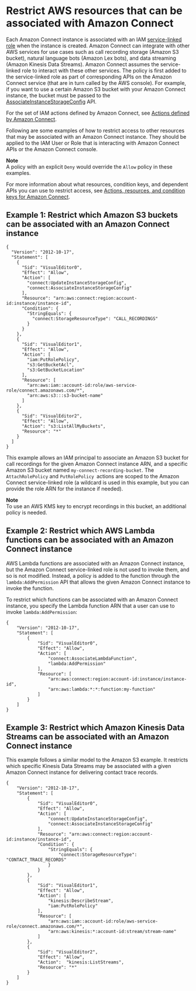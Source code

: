 # Restrict AWS resources that can be associated with Amazon Connect<a name="restrict-access-examples"></a>

Each Amazon Connect instance is associated with an IAM [ service\-linked role](https://docs.aws.amazon.com/IAM/latest/UserGuide/id_roles_terms-and-concepts.html#iam-term-service-linked-role) when the instance is created\. Amazon Connect can integrate with other AWS services for use cases such as call recording storage \(Amazon S3 bucket\), natural language bots \(Amazon Lex bots\), and data streaming \(Amazon Kinesis Data Streams\)\. Amazon Connect assumes the service\-linked role to interact with these other services\. The policy is first added to the service\-linked role as part of corresponding APIs on the Amazon Connect service \(that are in turn called by the AWS console\)\. For example, if you want to use a certain Amazon S3 bucket with your Amazon Connect instance, the bucket must be passed to the [ AssociateInstanceStorageConfig](https://docs.aws.amazon.com/connect/latest/APIReference/API_AssociateInstanceStorageConfig.html) API\.

For the set of IAM actions defined by Amazon Connect, see [Actions defined by Amazon Connect](https://docs.aws.amazon.com/service-authorization/latest/reference/list_amazonconnect.html#amazonconnect-actions-as-permissions)\.

Following are some examples of how to restrict access to other resources that may be associated with an Amazon Connect instance\. They should be applied to the IAM User or Role that is interacting with Amazon Connect APIs or the Amazon Connect console\. 

**Note**  
A policy with an explicit `Deny` would override the `Allow` policy in these examples\.

For more information about what resources, condition keys, and dependent APIs you can use to restrict access, see [Actions, resources, and condition keys for Amazon Connect](https://docs.aws.amazon.com/service-authorization/latest/reference/list_amazonconnect.html)\. 

## Example 1: Restrict which Amazon S3 buckets can be associated with an Amazon Connect instance<a name="example1-restrict-buckets"></a>

```
{
  "Version": "2012-10-17",
  "Statement": [
    {
      "Sid": "VisualEditor0",
      "Effect": "Allow",
      "Action": [
        "connect:UpdateInstanceStorageConfig",
        "connect:AssociateInstanceStorageConfig"
      ],
      "Resource": "arn:aws:connect:region:account-id:instance/instance-id",
      "Condition": {
        "StringEquals": {
          "connect:StorageResourceType": "CALL_RECORDINGS"
        }
      }
    },
    {
      "Sid": "VisualEditor1",
      "Effect": "Allow",
      "Action": [
        "iam:PutRolePolicy",
        "s3:GetBucketAcl",
        "s3:GetBucketLocation"
      ],
      "Resource": [
        "arn:aws:iam::account-id:role/aws-service-role/connect.amazonaws.com/*",
        "arn:aws:s3:::s3-bucket-name"
      ]
    },
    {
      "Sid": "VisualEditor2",
      "Effect": "Allow",
      "Action": "s3:ListAllMyBuckets",
      "Resource": "*"
    }
  ]
}
```

This example allows an IAM principal to associate an Amazon S3 bucket for call recordings for the given Amazon Connect instance ARN, and a specific Amazon S3 bucket named `my-connect-recording-bucket`\. The `AttachRolePolicy` and `PutRolePolicy `actions are scoped to the Amazon Connect service\-linked role \(a wildcard is used in this example, but you can provide the role ARN for the instance if needed\)\.

**Note**  
To use an AWS KMS key to encrypt recordings in this bucket, an additional policy is needed\. 

## Example 2: Restrict which AWS Lambda functions can be associated with an Amazon Connect instance<a name="example2-restrict-lambda-functions"></a>

AWS Lambda functions are associated with an Amazon Connect instance, but the Amazon Connect service\-linked role is not used to invoke them, and so is not modified\. Instead, a policy is added to the function through the `lambda:AddPermission` API that allows the given Amazon Connect instance to invoke the function\. 

To restrict which functions can be associated with an Amazon Connect instance, you specify the Lambda function ARN that a user can use to invoke `lambda:AddPermission`: 

```
{
    "Version": "2012-10-17",
    "Statement": [
        {
            "Sid": "VisualEditor0",
            "Effect": "Allow",
            "Action": [
                "connect:AssociateLambdaFunction",
                "lambda:AddPermission"
            ],
            "Resource": [
                "arn:aws:connect:region:account-id:instance/instance-id",
                "arn:aws:lambda:*:*:function:my-function"      
            ]
        }
    ]
}
```

## Example 3: Restrict which Amazon Kinesis Data Streams can be associated with an Amazon Connect instance<a name="example3-restrict-kinesis-data-streams"></a>

This example follows a similar model to the Amazon S3 example\. It restricts which specific Kinesis Data Streams may be associated with a given Amazon Connect instance for delivering contact trace records\.

```
{
    "Version": "2012-10-17",
    "Statement": [
        {
            "Sid": "VisualEditor0",
            "Effect": "Allow",
            "Action": [
                "connect:UpdateInstanceStorageConfig",
                "connect:AssociateInstanceStorageConfig"
            ],
            "Resource": "arn:aws:connect:region:account-id:instance/instance-id",
            "Condition": {
                "StringEquals": {
                    "connect:StorageResourceType": "CONTACT_TRACE_RECORDS"
                }
            }
        },
        {
            "Sid": "VisualEditor1",
            "Effect": "Allow",
            "Action": [
                "kinesis:DescribeStream",
                "iam:PutRolePolicy"
            ],
            "Resource": [
                "arn:aws:iam::account-id:role/aws-service-role/connect.amazonaws.com/*",
                "arn:aws:kinesis:*:account-id:stream/stream-name"
            ]
        }, 
        {
            "Sid": "VisualEditor2",
            "Effect": "Allow",
            "Action":  "kinesis:ListStreams",
            "Resource": "*"            
        }
    ]
}
```